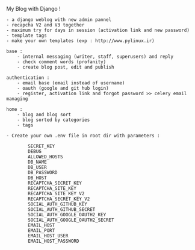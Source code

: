 My Blog with Django !

    - a django weblog with new admin pannel
    - recapcha V2 and V3 together
    - maximum try for days in session (activation link and new password)
    - template tags
    - make your own templates (exp : http://www.pylinux.ir)

    base : 
        - internal messaging (writer, staff, superusers) and reply
        - check comment words (profanity)
        - create blog post, edit and publish

    authentication :
        - email base (email instead of username)
        - oauth (google and git hub login)
        - register, activation link and forgot password >> celery email managing 

    home :
        - blog and blog sort 
        - blog sorted by categories
        - tags 

    - Create your own .env file in root dir with parameters :

            SECRET_KEY
            DEBUG
            ALLOWED_HOSTS
            DB_NAME
            DB_USER
            DB_PASSWORD
            DB_HOST
            RECAPTCHA_SECRET_KEY
            RECAPTCHA_SITE_KEY
            RECAPTCHA_SITE_KEY_V2 
            RECAPTCHA_SECRET_KEY_V2
            SOCIAL_AUTH_GITHUB_KEY
            SOCIAL_AUTH_GITHUB_SECRET
            SOCIAL_AUTH_GOOGLE_OAUTH2_KEY
            SOCIAL_AUTH_GOOGLE_OAUTH2_SECRET
            EMAIL_HOST
            EMAIL_PORT
            EMAIL_HOST_USER
            EMAIL_HOST_PASSWORD


    




